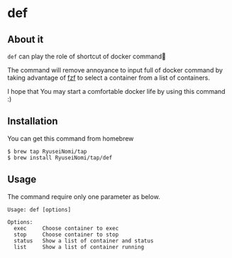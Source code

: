 # def

## About it

`def` can play the role of shortcut of docker command🐳

The command will remove annoyance to input full of docker command by taking advantage of [fzf](https://github.com/junegunn/fzf) to select a container from a list of containers.

I hope that You may start a comfortable docker life by using this command :)


## Installation

You can get this command from homebrew

```
$ brew tap RyuseiNomi/tap
$ brew install RyuseiNomi/tap/def
```

## Usage

The command require only one parameter as below.

```
Usage: def [options]

Options:
  exec     Choose container to exec
  stop     Choose container to stop
  status   Show a list of container and status
  list     Show a list of container running
```

